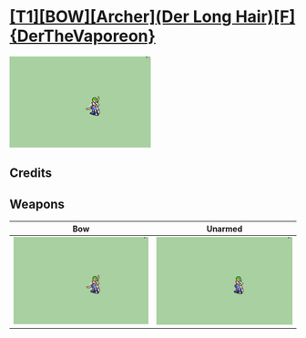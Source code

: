 # [\[T1\]\[BOW\]\[Archer\]\(Der Long Hair\)\[F\]{DerTheVaporeon}](./%5BT1%5D%5BBOW%5D%5BArcher%5D(Der%20Long%20Hair)%5BF%5D%7BDerTheVaporeon%7D)

<img src="./5.%20Bow/Bow_000.png" alt="[T1][BOW][Archer](Der Long Hair)[F]{DerTheVaporeon} standing" />

## Credits



## Weapons


|Bow |Unarmed |
|  :---: | :---: |
| <img alt="Bow animation" src="./5.%20Bow/Bow.gif" /> | <img alt="Unarmed animation" src="./8.%20Unarmed/Unarmed.gif" /> |
